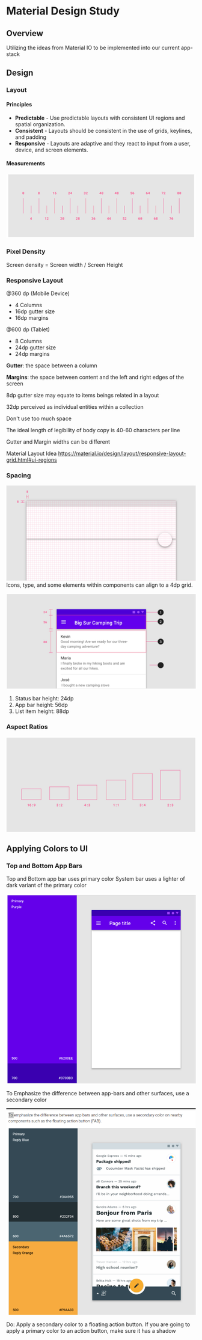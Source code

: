 # Material Design Study

## Overview

Utilizing the ideas from Material IO to be implemented into our current app-stack

## Design

### Layout

#### Principles
- **Predictable** - Use predictable layouts with consistent UI regions and spatial organization.
- **Consistent** - Layouts should be consistent in the use of grids, keylines, and padding
- **Responsive** - Layouts are adaptive and they react to input from a user, device, and screen elements.

#### Measurements
![measurements](.\pictures\layout-measurements-1.jpg)

### Pixel Density

Screen density = Screen width / Screen Height

### Responsive Layout

@360 dp (Mobile Device)
- 4 Columns
- 16dp gutter size
- 16dp margins

@600 dp (Tablet)
- 8 Columns
- 24dp gutter size
- 24dp margins

**Gutter**: the space between a column

**Margins**: the space between content and the left and right edges of the screen

8dp gutter size may equate to items beings related in a layout

32dp perceived as individual entities within a collection

Don't use too much space

The ideal length of legibility of body copy is 40-60 characters per line

Gutter and Margin widths can be different

Material Layout Idea
https://material.io/design/layout/responsive-layout-grid.html#ui-regions

### Spacing

![layout-spacing](.\pictures\layout-spacing-1.jpg)
Icons, type, and some elements within components can align to a 4dp grid.

![layout-spacing](.\pictures\layout-spacing-2.jpg)
1. Status bar height: 24dp
2. App bar height: 56dp
3. List item height: 88dp

### Aspect Ratios

![layout-aspect-ratio](.\pictures\layout-aspect-ratio.jpg)

## Applying Colors to UI

### Top and Bottom App Bars
Top and Bottom app bar uses primary color
System bar uses a lighter of dark variant of the primary color

![color-primary](.\pictures\color-1.png)

To Emphasize the difference between app-bars and other surfaces, use a secondary color 

![color-secondary](.\pictures\color-2.png)

Do: Apply a secondary color to a floating action button.  If you are going to apply a primary color to an action button, make sure it has a shadow

